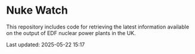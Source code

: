 # Nuke Watch

This repository includes code for retrieving the latest information available on the output of EDF nuclear power plants in the UK.

Last updated: 2025-05-22 15:17